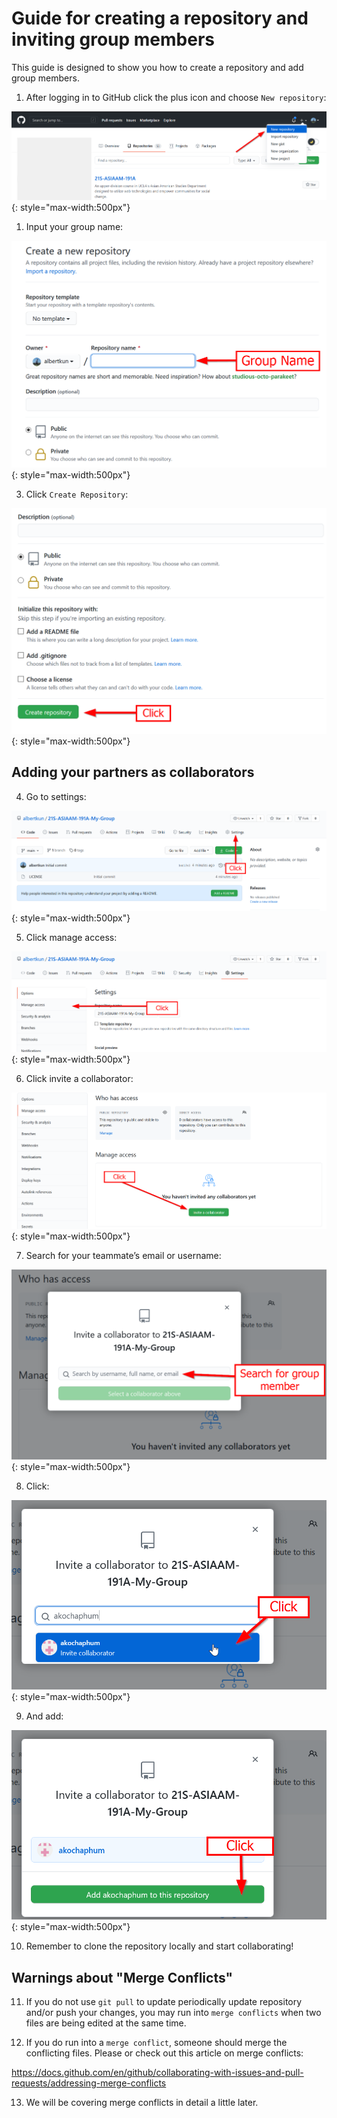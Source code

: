 # Guide for creating a repository and inviting group members
This guide is designed to show you how to create a repository and add group members.

1.  After logging in to GitHub click the plus icon and choose `New
    repository`:

![](./media/git_creating1.png){: style="max-width:500px"}

1.  Input your group name:

![](./media/git_creating2.png){: style="max-width:500px"}

3.  Click `Create Repository`:

![](./media/git_creating3.png){: style="max-width:500px"}

## Adding your partners as collaborators

4.  Go to settings:

![](./media/git_creating4.png){: style="max-width:500px"}

5.  Click manage access:

![](./media/git_creating5.png){: style="max-width:500px"}

6.  Click invite a collaborator:

![](./media/git_creating6.png){: style="max-width:500px"}

7.  Search for your teammate’s email or username:

![](./media/git_creating7.png){: style="max-width:500px"}

8.  Click:

![](./media/git_creating8.png){: style="max-width:500px"}

9.  And add:

![](./media/git_creating9.png){: style="max-width:500px"}

10. Remember to clone the repository locally and start collaborating!

## Warnings about "Merge Conflicts"
11. If you do not use `git pull` to update periodically update repository and/or push
    your changes, you may run into `merge conflicts` when two files are being edited at the same time.

12. If you do run into a `merge conflict`, someone should merge the
    conflicting files. Please or check out this article on merge conflicts:

<https://docs.github.com/en/github/collaborating-with-issues-and-pull-requests/addressing-merge-conflicts>

13. We will be covering merge conflicts in detail a little later.
